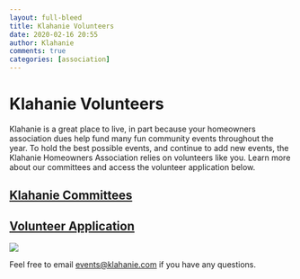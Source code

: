 ```yaml
---
layout: full-bleed
title: Klahanie Volunteers
date: 2020-02-16 20:55
author: Klahanie
comments: true
categories: [association]
---
```

<div class="red-box col-sm-12 pl-4 pr-4">
<h1 class="text-center pb-4	">Klahanie Volunteers</h1>

<p class="lead">Klahanie is a great place to live, in part because your homeowners association dues help fund many fun community events throughout the year. To hold the best possible events, and continue to add new events, the Klahanie Homeowners Association relies on volunteers like you. Learn more about our committees and access the volunteer application below. </p>
</div>

<div class="row committee-row col-sm-12 p-0 m-0">
	<div class="col-sm-5  align-self-center justify-content-center">
		<h2 class="text"><a href="{{site.url}}/volunteer-committees.html">Klahanie Committees</a></h2>
		<h2 class="text"><a href="https://yourvolunteers.com/vol?rz4teoaqi65vdk3j1uj7kamhwygsy">Volunteer Application</a></h2>
	</div>
	<div class="col-sm-7 p-0 m-0 text-right">
		<img src="{{site.url}}/images/volunteers-CROPPED-Larger.jpg">
	</div>
</div>
<div class="row event-row m-0 p-4 mt-4">

<p>Feel free to email <a href="mailto:events@klahanie.com">events@klahanie.com</a> if you have any questions.</p>
</div>